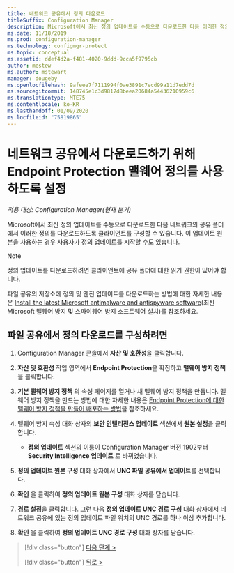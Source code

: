 ```yaml
---
title: 네트워크 공유에서 정의 다운로드
titleSuffix: Configuration Manager
description: Microsoft에서 최신 정의 업데이트를 수동으로 다운로드한 다음 이러한 정의를 다운로드하도록 클라이언트를 구성하는 방법을 알아봅니다.
ms.date: 11/18/2019
ms.prod: configuration-manager
ms.technology: configmgr-protect
ms.topic: conceptual
ms.assetid: ddef4d2a-f481-4020-9ddd-9cca5f9795cb
author: mestew
ms.author: mstewart
manager: dougeby
ms.openlocfilehash: 9afeee7f7111994f0ae3891c7ecd99a11d7edd7d
ms.sourcegitcommit: 148745e1c3d9817d8beea20684a54436210959c6
ms.translationtype: MTE75
ms.contentlocale: ko-KR
ms.lasthandoff: 01/09/2020
ms.locfileid: "75819865"
---
```

# <a name="enable-endpoint-protection-malware-definitions-to-download-from-a-network-share"></a>네트워크 공유에서 다운로드하기 위해 Endpoint Protection 맬웨어 정의를 사용하도록 설정

*적용 대상: Configuration Manager(현재 분기)*

 Microsoft에서 최신 정의 업데이트를 수동으로 다운로드한 다음 네트워크의 공유 폴더에서 이러한 정의를 다운로드하도록 클라이언트를 구성할 수 있습니다. 이 업데이트 원본을 사용하는 경우 사용자가 정의 업데이트를 시작할 수도 있습니다.

> [!NOTE]
>  정의 업데이트를 다운로드하려면 클라이언트에 공유 폴더에 대한 읽기 권한이 있어야 합니다.

 파일 공유의 저장소에 정의 및 엔진 업데이트를 다운로드하는 방법에 대한 자세한 내용은 [Install the latest Microsoft antimalware and antispyware software](https://www.microsoft.com/wdsi/definitions)(최신 Microsoft 맬웨어 방지 및 스파이웨어 방지 소프트웨어 설치)를 참조하세요.

## <a name="to-configure-definition-downloads-from-a-file-share"></a>파일 공유에서 정의 다운로드를 구성하려면

1.  Configuration Manager 콘솔에서 **자산 및 호환성**을 클릭합니다.

2.  **자산 및 호환성** 작업 영역에서 **Endpoint Protection**을 확장하고 **맬웨어 방지 정책**을 클릭합니다.

3.  **기본 맬웨어 방지 정책** 의 속성 페이지를 열거나 새 맬웨어 방지 정책을 만듭니다. 맬웨어 방지 정책을 만드는 방법에 대한 자세한 내용은 [Endpoint Protection에 대한 맬웨어 방지 정책을 만들어 배포하는 방법](endpoint-antimalware-policies.md)을 참조하세요.

4.  맬웨어 방지 속성 대화 상자의 **보안 인텔리전스 업데이트** 섹션에서 **원본 설정**을 클릭 합니다.
    - **정의 업데이트** 섹션의 이름이 Configuration Manager 버전 1902부터 **Security Intelligence 업데이트** 로 바뀌었습니다.

5.  **정의 업데이트 원본 구성** 대화 상자에서 **UNC 파일 공유에서 업데이트**를 선택합니다.

6.  **확인** 을 클릭하여 **정의 업데이트 원본 구성** 대화 상자를 닫습니다.

7.  **경로 설정**을 클릭합니다. 그런 다음 **정의 업데이트 UNC 경로 구성** 대화 상자에서 네트워크 공유에 있는 정의 업데이트 파일 위치의 UNC 경로를 하나 이상 추가합니다.

8.  **확인** 을 클릭하여 **정의 업데이트 UNC 경로 구성** 대화 상자를 닫습니다.


> [!div class="button"]
> [다음 단계 >](endpoint-antimalware-policies.md)
> 
> [!div class="button"]
> [뒤로 >](endpoint-configure-alerts.md)
